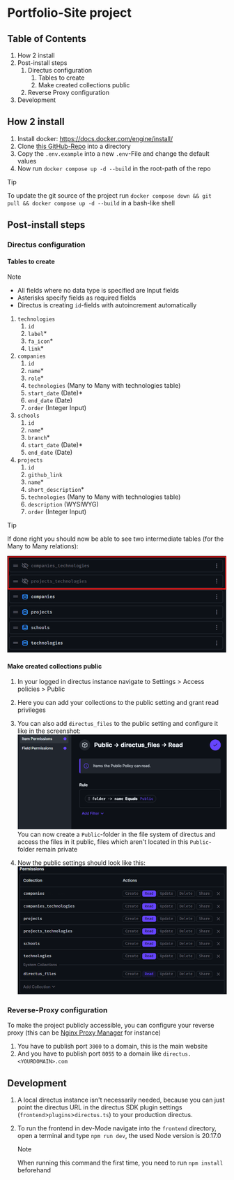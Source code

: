 # Portfolio-Site project

## Table of Contents

1. How 2 install
2. Post-install steps
   1. Directus configuration
      1. Tables to create
      2. Make created collections public
   2. Reverse Proxy configuration
3. Development

## How 2 install

1. Install docker: https://docs.docker.com/engine/install/
2. Clone [this GitHub-Repo](https://github.com/markusweberndorfer0/portfolio-site) into a directory
3. Copy the `.env.example` into a new `.env`-File and change the default values
4. Now run `docker compose up -d --build` in the root-path of the repo

> [!TIP]
>
> To update the git source of the project run `docker compose down && git pull && docker compose up -d --build` in a bash-like shell

## Post-install steps

### Directus configuration

#### Tables to create

> [!NOTE]
>
> - All fields where no data type is specified are Input fields
> - Asterisks specify fields as required fields
> - Directus is creating `id`-fields with autoincrement automatically

1. `technologies`
   1. `id`
   2. `label`\*
   3. `fa_icon`\*
   4. `link`\*
2. `companies`
   1. `id`
   2. `name`\*
   3. `role`\*
   4. `technologies` (Many to Many with technologies table)
   5. `start_date` (Date)\*
   6. `end_date` (Date)
   7. `order` (Integer Input)
3. `schools`
   1. `id`
   2. `name`\*
   3. `branch`\*
   4. `start_date` (Date)\*
   5. `end_date` (Date)
4. `projects`
   1. `id`
   2. `github_link`
   3. `name`\*
   4. `short_description`\*
   5. `technologies` (Many to Many with technologies table)
   6. `description` (WYSIWYG)
   7. `order` (Integer Input)

> [!TIP]
>
> If done right you should now be able to see two intermediate tables (for the Many to Many relations):
>
> ![image-20240918083944929](./assets/image-20240918083944929.png)

#### Make created collections public

1. In your logged in directus instance navigate to Settings > Access policies > Public
2. Here you can add your collections to the public setting and grant read privileges
3. You can also add `directus_files` to the public setting and configure it like in the screenshot:
   ![image-20240919141828852](./assets/image-20240919141828852.png)
   You can now create a `Public`-folder in the file system of directus and access the files in it public, files which aren't located in this `Public`-folder remain private

4. Now the public settings should look like this:
   ![image-20240919142131795](./assets/image-20240919142131795.png)

### Reverse-Proxy configuration

To make the project publicly accessible, you can configure your reverse proxy (this can be [Nginx Proxy Manager](https://nginxproxymanager.com/) for instance)

1. You have to publish port `3000` to a domain, this is the main website
2. And you have to publish port `8055` to a domain like `directus.<YOURDOMAIN>.com`

## Development

1. A local directus instance isn't necessarily needed, because you can just point the directus URL in the directus SDK plugin settings (`frontend`>`plugins`>`directus.ts`) to your production directus.
2. To run the frontend in dev-Mode navigate into the `frontend` directory, open a terminal and type `npm run dev`, the used Node version is 20.17.0

   > [!NOTE]
   >
   > When running this command the first time, you need to run `npm install` beforehand
